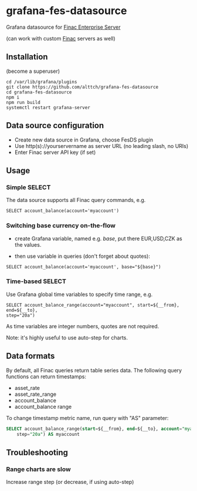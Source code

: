 # grafana-fes-datasource

Grafana datasource for [Finac Enterprise Server](https://www.altertech.com/products/fes/)

(can work with custom [Finac](https://github.com/alttch/finac) servers as well)

## Installation

(become a superuser)

```
cd /var/lib/grafana/plugins
git clone https://github.com/alttch/grafana-fes-datasource
cd grafana-fes-datasource
npm i
npm run build
systemctl restart grafana-server
```

## Data source configuration

* Create new data source in Grafana, choose FesDS plugin
* Use http(s)://yourservername as server URL (no leading slash, no URIs)
* Enter Finac server API key (if set)

## Usage

### Simple SELECT

The data source supports all Finac query commands, e.g.

```
SELECT account_balance(account='myaccount')
```

### Switching base currency on-the-flow

* create Grafana variable, named e.g. *base*, put there EUR,USD,CZK as the
  values.

* then use variable in queries (don't forget about quotes):

```
SELECT account_balance(account='myaccount', base="${base}")
```

### Time-based SELECT

Use Grafana global time variables to specify time range, e.g.

```
SELECT account_balance_range(account="myaccount", start=${__from}, end=${__to},
step="20a")
```

As time variables are integer numbers, quotes are not required.

Note: it's highly useful to use auto-step for charts.

## Data formats

By default, all Finac queries return table series data. The following query
functions can return timestamps:

* asset_rate
* asset_rate_range
* account_balance
* account_balance range

To change timestamp metric name, run query with "AS" parameter:

```sql
SELECT account_balance_range(start=${__from}, end=${__to}, account="myaccount",
    step="20a") AS myaccount
```

## Troubleshooting

### Range charts are slow

Increase range step (or decrease, if using auto-step)
